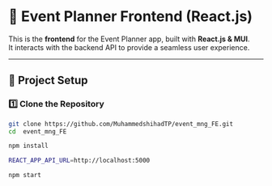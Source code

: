 # 🎨 Event Planner Frontend (React.js)

This is the **frontend** for the Event Planner app, built with **React.js & MUI**.  
It interacts with the backend API to provide a seamless user experience.

---

## 🚀 **Project Setup**

### 1️⃣ **Clone the Repository**
```bash
git clone https://github.com/MuhammedshihadTP/event_mng_FE.git
cd  event_mng_FE

npm install

REACT_APP_API_URL=http://localhost:5000

npm start
